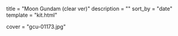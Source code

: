 
title = "Moon Gundam (clear ver)"
description = ""
sort_by = "date"
template = "kit.html"


cover = "gcu-01173.jpg"

